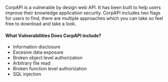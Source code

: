 CorpAPI is a vulnerable by design web API. It has been built to help users improve their knowledge application security. CorpAPI includes two flags for users to find, there are multiple approaches which you can take so feel free to download and take a look.

#### What Vulnerabilities Does CorpAPI include?
- Information disclosure
- Excesive data exposure
- Broken object level authorization
- Arbitrary file read
- Broken function level authorization
- SQL injection
